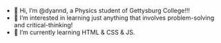 - 👋 Hi, I’m @dyannd, a Physics student of Gettysburg College!!!
- 👀 I’m interested in learning just anything that involves problem-solving and critical-thinking! 
- 🌱 I’m currently learning HTML & CSS & JS.


<!---
dyannd/dyannd is a ✨ special ✨ repository because its `README.md` (this file) appears on your GitHub profile.
You can click the Preview link to take a look at your changes.
--->
